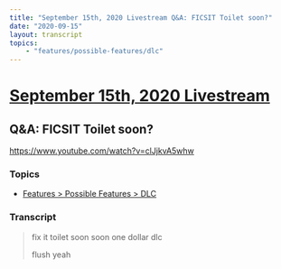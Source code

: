```yaml
---
title: "September 15th, 2020 Livestream Q&A: FICSIT Toilet soon?"
date: "2020-09-15"
layout: transcript
topics:
    - "features/possible-features/dlc"
---
```

# [September 15th, 2020 Livestream](../2020-09-15.md)
## Q&A: FICSIT Toilet soon?
https://www.youtube.com/watch?v=clJjkvA5whw

### Topics
* [Features > Possible Features > DLC](../topics/features/possible-features/dlc.md)

### Transcript

> fix it toilet soon soon one dollar dlc
>
> flush yeah
>
